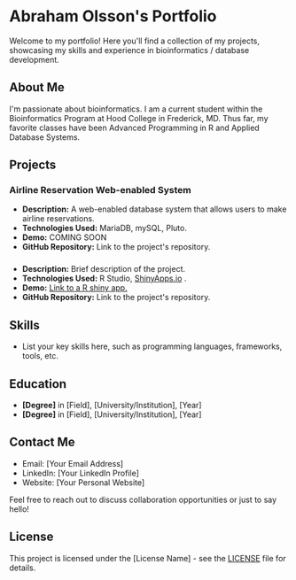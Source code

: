 # Abraham Olsson's Portfolio

Welcome to my portfolio! Here you'll find a collection of my projects, showcasing my skills and experience in bioinformatics / database development.

## About Me

I'm passionate about bioinformatics. I am a current student within the Bioinformatics Program at Hood College in Frederick, MD. Thus far, my favorite classes have been Advanced Programming in R and Applied Database Systems. 

## Projects

### Airline Reservation Web-enabled System

- **Description:** A web-enabled database system that allows users to make airline reservations.
- **Technologies Used:** MariaDB, mySQL, Pluto.
- **Demo:** COMING SOON
- **GitHub Repository:** Link to the project's repository.

### 

- **Description:** Brief description of the project.
- **Technologies Used:** R Studio, [ShinyApps.io](http://shinyapps.io) .
- **Demo:** [Link to a R shiny app.](https://abeolsson.shinyapps.io/USCISHistoricalProcessingTimes/)
- **GitHub Repository:** Link to the project's repository.


## Skills

- List your key skills here, such as programming languages, frameworks, tools, etc.

## Education

- **[Degree]** in [Field], [University/Institution], [Year]
- **[Degree]** in [Field], [University/Institution], [Year]

## Contact Me

- Email: [Your Email Address]
- LinkedIn: [Your LinkedIn Profile]
- Website: [Your Personal Website]

Feel free to reach out to discuss collaboration opportunities or just to say hello!

## License

This project is licensed under the [License Name] - see the [LICENSE](LICENSE) file for details.

